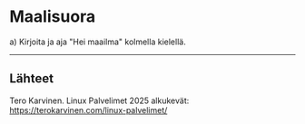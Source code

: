 # Maalisuora

a) Kirjoita ja aja "Hei maailma" kolmella kielellä.





---

## Lähteet

Tero Karvinen. Linux Palvelimet 2025 alkukevät: https://terokarvinen.com/linux-palvelimet/